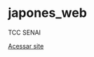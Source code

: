# japones_web
TCC SENAI

 <a href="https://eduhoff.github.io/japones_web/index.html" rel="next">Acessar site</a>